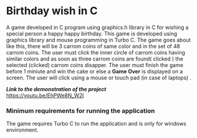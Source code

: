 # Birthday wish in C

A game developed in C program using graphics.h library in C for wishing a special person a happy happy birthday. This game is developed using graphics library and mouse programming in Turbo C. The game goes about like this, there will be 3 carrom coins of same color and in the set of 48 carrom coins. The user must click the inner circle of carrom coins having similar colors and as soon as three carrom coins are found( clicked ) the selected (clicked) carrom coins disapper. The user must finish the game before 1 miniute and win the cake or else a **Game Over** is displayed on a screen. The user will click using a mouse or touch pad (in case of laptops) .

***Link to the demonstration of the project***</br>
https://youtu.be/EhPWe8N_W2I

### Minimum requirements for running the application

The game requires Turbo C to run the application and is only for windows environment. 
